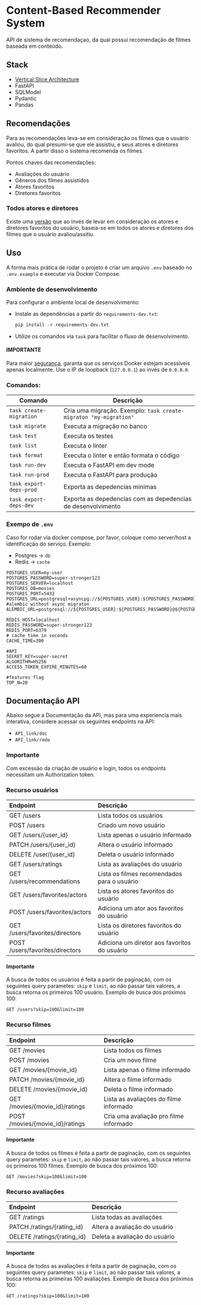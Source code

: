 
# Content-Based Recommender System

API de sistema de recomendaçao, da qual possui recomendação de filmes baseada em conteúdo.

## Stack
- [Vertical Slice Architecture](https://www.milanjovanovic.tech/blog/vertical-slice-architecture)
- FastAPI
- SQLModel
- Pydantic
- Pandas

## Recomendações
Para as recomendações leva-se em consideração os filmes que o usuário avaliou, do qual presumi-se que ele assistiu, e seus atores e diretores favoritos. A partir disso o sistema recomenda os filmes.

Pontos chaves das recomendações:
- Avaliações do usuário
- Gêneros dos filmes assistidos
- Atores favoritos
- Diretores favoritos

### Todos atores e diretores

Existe uma [versão](https://github.com/fabiobarkoski/recommender-system/tree/all-actors-directors) que ao invés de levar em consideração os atores e diretores favoritos do usuário, baseia-se em todos os atores e diretores dos filmes que o usuário avaliou/assitiu.

## Uso
A forma mais prática de rodar o projeto é criar um arquivo `.env` baseado no `.env.example` e executar via Docker Compose.

### Ambiente de desenvolvimento
Para configurar o ambiente local de desenvolvimento:
- Instale as dependências a partir do `requirements-dev.txt`:
    ```python
    pip install -r requirements-dev.txt
    ```
- Utilize os comandos via `task` para facilitar o fluxo de desenvolvimento.

#### IMPORTANTE
Para maior [segurança](https://brokkr.net/2022/03/29/publishing-docker-ports-to-127-0-0-1-instead-of-0-0-0-0/), garanta que os serviços Docker estejam acessíveis apenas localmente. Use o IP de loopback (`127.0.0.1`) ao invés de `0.0.0.0`.

### Comandos:
| Comando | Descrição |
| ------- | --------- |  
|`task create-migration`| Cria uma migração. Exemplo: `task create-migraton "my-migration"`|
| `task migrate`| Executa a migração no banco|
| `task test`| Executa os testes|
| `task list`| Executa o linter|
| `task format` | Executa o linter e então formata o código|
|`task run-dev`|Executa o FastAPI em dev mode|
|`task run-prod`|Executa o FastAPI para produção|
|`task export-deps-prod`|Exporta as depedencias minimas|
|`task export-deps-dev`|Exporta as depedencias com as depedencias de desenvolvimento|

### Exempo de `.env`
Caso for rodar via docker compose, por favor, coloque como server/host a identificação do serviço. Exemplo:
- Postgres -> `db`
- Redis -> `cache`
```
POSTGRES_USER=my-user
POSTGRES_PASSWORD=super-stronger123
POSTGRES_SERVER=localhost
POSTGRES_DB=movies
POSTGRES_PORT=5432
POSTGRES_URL=postgresql+asyncpg://${POSTGRES_USER}:${POSTGRES_PASSWORD}@${POSTGRES_SERVER}/${POSTGRES_DB}
#alembic without async migraton
ALEMBIC_URL=postgresql://${POSTGRES_USER}:${POSTGRES_PASSWORD}@${POSTGRES_SERVER}/${POSTGRES_DB}

REDIS_HOST=localhost
REDIS_PASSWORD=super-stronger123
REDIS_PORT=6379
# cache time in seconds
CACHE_TIME=300

#API
SECRET_KEY=super-secret
ALGORITHM=HS256
ACCESS_TOKEN_EXPIRE_MINUTES=60

#features flag
TOP_N=20
```
## Documentação API
Abaixo segue a Documentação da API, mas para uma experiencia mais interativa, considere acessar os seguintes endpoints na API:
- `API_link/doc`
- `API_link/redo`

### Importante
Com excessão da criação de usuário e login, todos os endpoints necessitam um Authorization token.

### Recurso usuários

| Endpoint | Descrição                       |
| :-------- | :-------------------------------- |
| GET /users      | Lista todos os usuários |
| POST /users | Criado um novo usuário |
| GET /users/{user_id} | Lista apenas o usuário informado |
| PATCH /users/{user_id} | Altera o usuário informado |
| DELETE /user/{user_id} | Deleta o usuário informado |
| GET /users/ratings | Lista as avaliações do usuário |
| GET /users/recommendations | Lista os filmes recomendados para o usuário |
| GET /users/favorites/actors | Lista os atores favoritos do usuário |
| POST /users/favorites/actors | Adiciona um ator aos favoritos do usuário |
| GET /users/favorites/directors | Lista os diretores favoritos do usuário |
| POST /users/favorites/directors | Adiciona um diretor aos favoritos do usuário |

#### Importante
A busca de todos os usuários é feita a partir de paginação, com os seguintes query parametes: `skip` e `limit`, ao não passar tais valores, a busca retorna os primeiros 100 usuário. Exemplo de busca dos próximos 100:

```http
GET /users?skip=100&limit=100
```

### Recurso filmes

| Endpoint | Descrição                       |
| :-------- | :-------------------------------- |
| GET /movies | Lista todos os filmes |
| POST /movies | Cria um novo filme |
| GET /movies/{movie_id} | Lista apenas o filme informado |
| PATCH /movies/{movie_id} | Altera o filme informado |
| DELETE /movies/{movie_id} | Deleta o filme informado |
| GET /movies/{movie_id}/ratings | Lista as avaliações do filme informado |
| POST /movies/{movie_id}/ratings | Cria uma avaliação pro filme informado |

#### Importante
A busca de todos os filmes é feita a partir de paginação, com os seguintes query parametes: `skip` e `limit`, ao não passar tais valores, a busca retorna os primeiros 100 filmes. Exemplo de busca dos próximos 100:

```http
GET /movies?skip=100&limit=100
```

### Recurso avaliações

| Endpoint | Descrição                       |
| :-------- | :-------------------------------- |
| GET /ratings | Lista todas as avaliações |
| PATCH /ratings/{rating_id} | Altera a avaliação do usuário |
| DELETE /ratings/{rating_id} | Deleta a avaliação do usuário |

#### Importante
A busca de todos as avaliações é feita a partir de paginação, com os seguintes query parametes: `skip` e `limit`, ao não passar tais valores, a busca retorna as primeiras 100 avaliações. Exemplo de busca dos próximos 100:

```http
GET /ratings?skip=100&limit=100
```
